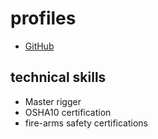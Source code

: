 # profiles
* [GitHub](https://github.com/Markh82581)

## technical skills 
* Master rigger
* OSHA10 certification
* fire-arms safety certifications

